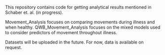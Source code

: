 This repository contains code for getting analytical results mentioned in Schaber et. al. (in progress).

Movement_Analysis focuses on comparing movements during illness and when healthy.
QWB_Movement_Analysis focuses on the mixed models used to consider predictors of movement throughout illness.

Datasets will be uploaded in the future. For now, data is available on request.
